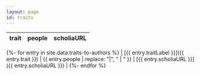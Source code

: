 ```yaml
---
layout: page
id: traits
---
```


|trait|people|scholiaURL|
|---|---|---|
{%- for entry in site.data.traits-to-authors %}
  | [{{ entry.traitLabel }}]({{ entry.trait }}) | {{ entry.people | replace: "|", " &#124; " }} | [{{ entry.scholiaURL }}]({{ entry.scholiaURL }}) |
{%- endfor %}

